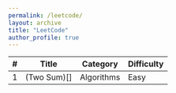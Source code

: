 ```yaml
---
permalink: /leetcode/
layout: archive
title: "LeetCode"
author_profile: true
---
```


| # | Title         | Category | Difficulty |
| --------   | ------------- | ----------- | ------ |
| 1 | (Two Sum)[] |  Algorithms      |   Easy    |
